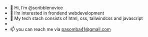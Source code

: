 - 👋 Hi, I’m @scribblenovice
- 👀 I’m interested in frondend webdevelopment
- 🌱 My tech stach consists of html, css, tailwindcss and javascript
- 
- 📫 you can reach me via pasomba41@gmail.com
<!---
scribblenovice/scribblenovice is a ✨ special ✨ repository because its `README.md` (this file) appears on your GitHub profile.
You can click the Preview link to take a look at your changes.
--->

